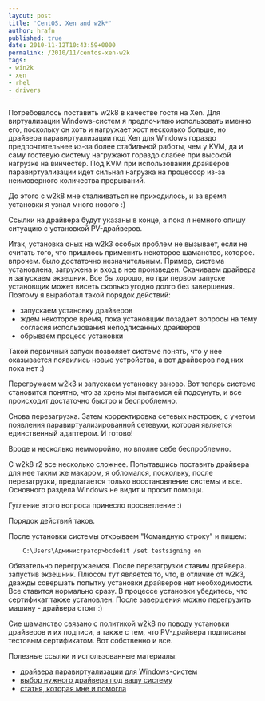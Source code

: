 ```yaml
--- 
layout: post 
title: 'CentOS, Xen and w2k*' 
author: hrafn 
published: true 
date: 2010-11-12T10:43:59+0000 
permalink: /2010/11/centos-xen-w2k 
tags:
- win2k
- xen
- rhel
- drivers
--- 
```


Потребовалось поставить w2k8 в качестве гостя на Xen. Для виртуализации
Windows-систем я предпочитаю использовать именно его, поскольку он хоть и
нагружает хост несколько больше, но драйвера паравиртуализации под Xen для
Windows гораздо предпочтительнее из-за более стабильной работы, чем у KVM, да
и саму гостевую систему нагружают гораздо слабее при высокой нагрузке на
винчестер. Под KVM при использовании драйверов паравиртуализации идет сильная
нагрузка на процессор из-за неимоверного количества прерываний.

<!--more-->

До этого с w2k8 мне сталкиваться не приходилось, и за время установки я узнал
много нового :)

Ссылки на драйвера будут указаны в конце, а пока я немного опишу ситуацию с
установкой PV-драйверов.

Итак, установка оных на w2k3 особых проблем не вызывает, если не считать того,
что пришлось применить некоторое шаманство, которое. впрочем. было достаточно
незначительным. Пример, система установлена, загружена и вход в нее
произведен. Скачиваем драйвера и запускаем экзешник. Все бы хорошо, но при
первом запуске установщик может висеть сколько угодно долго без завершения.
Поэтому я выработал такой порядок действий:

  * запускаем установку драйверов
  * ждем некоторое время, пока установщик позадает вопросы на тему согласия использования неподписанных драйверов
  * обрываем процесс установки

Такой первичный запуск позволяет системе понять, что у нее оказывается
появились новые устройства, а вот драйверов под них пока нет :)

Перегружаем w2k3 и запускаем установку заново. Вот теперь системе становится
понятно, что за хрень мы пытаемся ей подсунуть, и все происходит достаточно
быстро и беспроблемно.

Снова перезагрузка. Затем корректировка сетевых настроек, с учетом появления
паравиртуализированной сетевухи, которая является единственный адаптером. И
готово!

Вроде и несколько немморойно, но вполне себе беспроблемно.

С w2k8 r2 все несколько сложнее. Попытавшись поставить драйвера для нее таким
же макаром, я обломался, поскольку, после перезагрузки, предлагается только
восстановление системы и все. Основного раздела Windows не видит и просит
помощи.

Гугление этого вопроса принесло просветление :)

Порядок действий таков.

После установки системы открываем "Командную строку" и пишем:

		C:\Users\Администратор>bcdedit /set testsigning on

Обязательно перегружаемся. После перезагрузки ставим драйвера. запустив
экзешник. Плюсом тут является то, что, в отличие от w2k3, дважды совершать
попытку установки драйверов нет необходимости. Все ставится нормально сразу. В
процессе установки убедитесь, что сертификат также установлен. После
завершения можно перегрузить машину - драйвера стоят :)

Сие шаманство связано с политикой w2k8 по поводу установки драйверов и их
подписи, а также с тем, что PV-драйвера подписаны тестовым сертификатом. Вот
собственно и все.

Полезные ссылки и использованные материалы:

  * [драйвера паравиртуализации для Windows-систем](http://www.meadowcourt.org/downloads/)
  * [выбор нужного драйвера под вашу систему](http://www.jolokianetworks.com/70Knowledge/VirtualizationOpen_Source_Windows_Paravirtualization_Drivers_for_Xen/Choosing_your_GPLPV_Drivers)
  * [статья, которая мне и помогла](http://www.jolokianetworks.com/70Knowledge/Virtualization/Open_Source_Windows_Paravirtualization_Drivers_for_Xen/Installing_the_0.10.x_GPLPV_Drivers)

